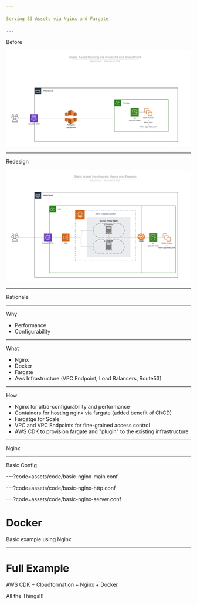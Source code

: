 ```yaml
--- 

Serving S3 Assets via Nginx and Fargate

---
```


Before

![Before](assets/images/arch-diagram-before.png)

---

Redesign

![Redesign](assets/images/arch-diagram.png)

---

Rationale

---

Why

- Performance
- Configurability

---

What

- Nginx
- Docker
- Fargate
- Aws Infrastructure (VPC Endpoint, Load Balancers, Route53)

---

How

- Nginx for ultra-configurability and performance
- Containers for hosting nginx via fargate (added benefit of CI/CD)
- Fargatge for Scale
- VPC and VPC Endpoints for fine-grained access control
- AWS CDK to provision fargate and "plugin" to the existing infrastructure

--- 

Nginx

---

Basic Config

---?code=assets/code/basic-nginx-main.conf

---?code=assets/code/basic-nginx-http.conf

---?code=assets/code/basic-nginx-server.conf

# Docker

Basic example using Nginx

---

# Full Example

AWS CDK + Cloudformation + Nginx + Docker

All the Things!!!
